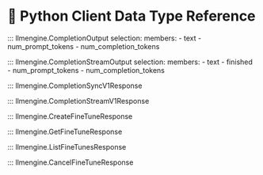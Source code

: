 # 🐍 Python Client Data Type Reference

::: llmengine.CompletionOutput
    selection:
        members:
            - text
            - num_prompt_tokens
            - num_completion_tokens

::: llmengine.CompletionStreamOutput
    selection:
        members:
            - text
            - finished
            - num_prompt_tokens
            - num_completion_tokens

::: llmengine.CompletionSyncV1Response

::: llmengine.CompletionStreamV1Response

::: llmengine.CreateFineTuneResponse

::: llmengine.GetFineTuneResponse

::: llmengine.ListFineTunesResponse

::: llmengine.CancelFineTuneResponse
